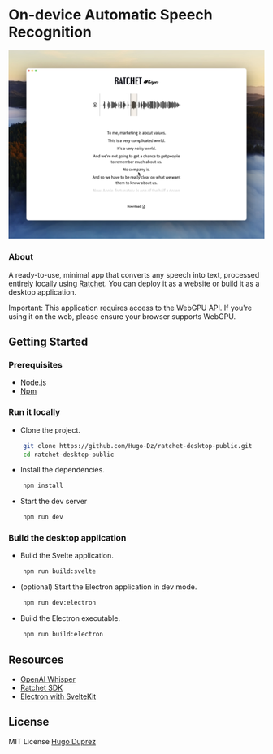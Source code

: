 # On-device Automatic Speech Recognition

<p align="center">
  <img src="/static/images/screenshot.png" alt="App Screenshot" />
</p>

### About

A ready-to-use, minimal app that converts any speech into text, processed entirely locally using [Ratchet](https://github.com/huggingface/ratchet). You can deploy it as a website or build it as a desktop application.

Important: This application requires access to the WebGPU API. If you're using it on the web, please ensure your browser supports WebGPU.

## Getting Started

### Prerequisites

- [Node.js](https://nodejs.org/en/)
- [Npm](https://docs.npmjs.com/getting-started)

### Run it locally

- Clone the project.

```bash
    git clone https://github.com/Hugo-Dz/ratchet-desktop-public.git
    cd ratchet-desktop-public
```

- Install the dependencies.

```bash
    npm install
```

- Start the dev server

```bash
    npm run dev
```

### Build the desktop application

- Build the Svelte application.

```bash
    npm run build:svelte
```

- (optional) Start the Electron application in dev mode.

```bash
    npm run dev:electron
```

- Build the Electron executable.

```bash
    npm run build:electron
```

## Resources

- [OpenAI Whisper](https://openai.com/index/whisper/)
- [Ratchet SDK](https://github.com/huggingface/ratchet)
- [Electron with SvelteKit](https://github.com/mhkeller/sveltekit-electron)

## License

MIT License [Hugo Duprez](https://www.hugoduprez.com/)

